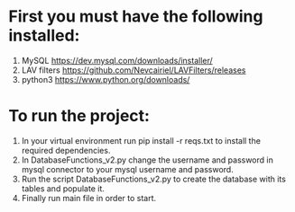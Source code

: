 # First you must have the following installed:

1. MySQL       https://dev.mysql.com/downloads/installer/
2. LAV filters https://github.com/Nevcairiel/LAVFilters/releases
3. python3     https://www.python.org/downloads/

# To run the project:

1. In your virtual environment run pip install -r reqs.txt to install the required dependencies.
2. In DatabaseFunctions_v2.py change the username and password in mysql connector to your mysql username and password.
3. Run the script DatabaseFunctions_v2.py to create the database with its tables and populate it.
4. Finally run main file in order to start.
